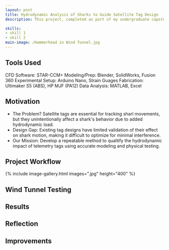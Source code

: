 ```yaml
---
layout: post
title: Hydrodynamic Analysis of Sharks to Guide Satellite Tag Design
description: This project, completed as part of my undergraduate capstone at Oregon State University, analyzed the hydrodynamic impact of satellite telemetry tags on sharks. Using CFD modeling and wind tunnel validation, our team developed a repeatable methodology to evaluate tag-induced drag and lift across different shark species.

skills: 
- skill 1
- skill 2
main-image: /Hammerhead in Wind Tunnel.jpg 
---
```


## Tools Used
CFD Software: STAR-CCM+
Modeling/Prep: Blender, SolidWorks, Fusion 360
Experimental Setup: Arduino Nano, Strain Guages
Fabrication: Ultimaker S5 (ABS), HP MJF (PA12)
Data Analysis: MATLAB, Excel

## Motivation
- The Problem? Satellite tags are essential for tracking sharl movements, but they unintentionally affect a shark's behavior due to added hydrodynamic load.
- Design Gap: Existing tag designs have limited validation of their effect on shark motion, making it difficult to optimize for minimal interference.
- Our Mission: Develop a repeatable method to qualtify the hydrodynamic impact of telemetry tags using accurate modeling and physical testing.
  
## Project Workflow
{% include image-gallery.html images=".jpg" height="400" %} 


## Wind Tunnel Testing

## Results

## Reflection

## Improvements


